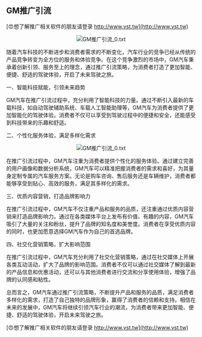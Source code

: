 ## **GM推广引流**

[😍想了解推广相关软件的朋友请登录 http://www.vst.tw](http://www.vst.tw)

 <center><img src="https://vst.tw/MP4/tuiguang/png/2.png" alt="GM推广引流_0.txt"></center>

随着汽车科技的不断进步和消费者需求的不断变化，汽车行业的竞争已经从传统的产品竞争转变为全方位的服务和体验竞争。在这个竞争激烈的市场中，GM汽车秉承着创新引领、服务至上的理念，通过推广引流策略，为消费者打造了更加智能、便捷、舒适的驾驶体验，开启了未来驾驶之旅。

一、智能科技赋能，引领未来趋势

GM汽车在推广引流过程中，充分利用了智能科技的力量。通过不断引入最新的车载科技，如自动驾驶辅助系统、车载人工智能助理等，GM汽车为消费者提供了更加智能化的驾驶体验。消费者不仅可以享受到驾驶过程中的便捷和安全，还能感受到科技带来的乐趣和舒适。

二、个性化服务体验，满足多样化需求

 <center><img src="https://vst.tw/MP4/tuiguang/png/3.png" alt="GM推广引流_0.txt"></center>

在推广引流过程中，GM汽车注重为消费者提供个性化的服务体验。通过建立完善的用户画像和数据分析系统，GM汽车可以精准把握消费者的需求和喜好，为其量身定制专属的汽车服务方案。无论是购车咨询、售后服务还是车辆维护，消费者都能够享受到贴心、高效的服务，满足其多样化的需求。

三、优质内容营销，打造品牌影响力

在推广引流过程中，GM汽车不仅注重产品和服务的品质，还注重通过优质内容营销来打造品牌影响力。通过在各类媒体平台上发布有价值、有趣的内容，GM汽车吸引了大量的关注和粉丝，提升了品牌的知名度和美誉度。消费者在享受优质内容的同时，也更加愿意选择GM汽车作为自己的首选品牌。

四、社交化营销策略，扩大影响范围

在推广引流过程中，GM汽车充分利用了社交化营销策略，通过在社交媒体上开展各类互动活动，扩大了品牌的影响范围。消费者不仅可以通过社交媒体了解到最新的产品信息和优惠活动，还可以与其他消费者进行交流和分享使用体验，增强了品牌的认同感和粘性。

总而言之，GM汽车通过推广引流策略，不断提升产品和服务的品质，满足消费者多样化的需求，打造了自己独特的品牌形象，赢得了消费者的信赖和支持。相信在未来的发展中，GM汽车将继续引领汽车行业的潮流，为消费者带来更加智能、便捷、舒适的驾驶体验，开启未来驾驶之旅。

[😍想了解推广相关软件的朋友请登录 http://www.vst.tw](http://www.vst.tw)



